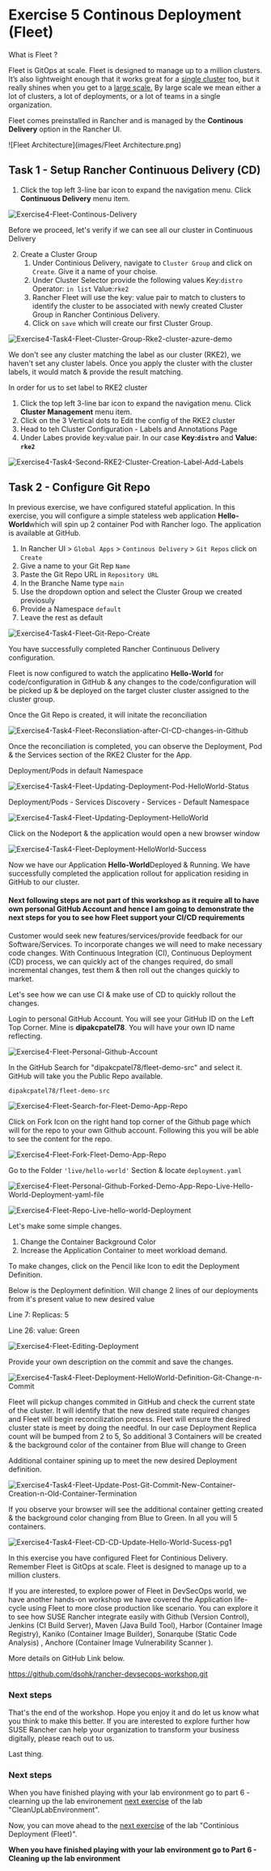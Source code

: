 # Exercise 5 Continous Deployment (Fleet)

What is Fleet ?

Fleet is GitOps at scale. Fleet is designed to manage up to a million clusters. It’s also lightweight enough that it works great for a [single cluster](https://fleet.rancher.io/single-cluster-install/) too, but it really shines when you get to a [large scale.](https://fleet.rancher.io/multi-cluster-install/) By large scale we mean either a lot of clusters, a lot of deployments, or a lot of teams in a single organization.

Fleet comes preinstalled in Rancher and is managed by the **Continous Delivery** option in the Rancher UI.

![Fleet Architecture](images/Fleet Architecture.png)

## Task 1 - Setup Rancher Continuous Delivery (CD)

1. Click the top left 3-line bar icon to expand the navigation menu. Click **Continuous Delivery** menu item.

![Exercise4-Fleet-Continous-Delivery](images/Exercise4-Fleet-Continous-Delivery.png)

Before we proceed, let's verify if we can see all our cluster in Continuous Delivery

2. Create a Cluster Group
   1. Under Continious Delivery, navigate to `Cluster Group` and click on `Create`. Give it a name of your choise.
   2. Under Cluster Selector provide the following values Key:`distro` Operator: `in list` Value:`rke2`
   3. Rancher Fleet will use the key: value pair to match to clusters to identify the cluster to be associated with newly created Cluster Group in Rancher Continious Delivery. 
   4. Click on `save` which will create our first Cluster Group.

![Exercise4-Task4-Fleet-Cluster-Group-Rke2-cluster-azure-demo](images/Exercise4-Task4-Fleet-Cluster-Group-Rke2-cluster-azure-demo.png)

We don't see any cluster matching the label as our cluster (RKE2), we haven't set any cluster labels. Once you apply the cluster with the cluster labels, it would match & provide the result matching.

In order for us to set label to RKE2 cluster

1. Click the top left 3-line bar icon to expand the navigation menu. Click **Cluster Management** menu item.
2. Click on the 3 Vertical dots to Edit the config of the RKE2 cluster
3. Head to teh Cluster Configuration - Labels and Annotations Page
4. Under Labes provide key:value pair. In our case **Key:`distro`**  and **Value: `rke2`**

![Exercise4-Task4-Second-RKE2-Cluster-Creation-Label-Add-Labels](images/Exercise4-Task4-Second-RKE2-Cluster-Creation-Label-Add-Labels.png)

## Task 2 - Configure Git Repo

In previous exercise, we have configured stateful application. In this exercise, you will configure a simple stateless web  application **Hello-World**which will spin up 2 container Pod with Rancher logo. The application is available at GitHub.

1. In Rancher UI > `Global Apps` > `Continous Delivery` > `Git Repos` click on `Create` 
2.  Give a name to your Git Rep `Name` 
3. Paste the Git Repo URL in `Repository URL`
4. In the Branche Name type `main` 
5. Use the dropdown option and select the Cluster Group we created previosuly
6. Provide a Namespace `default`
7. Leave the rest as default

![Exercise4-Task4-Fleet-Git-Repo-Create](images/Exercise4-Task4-Fleet-Git-Repo-Create.png)

You have successfully completed Rancher Continuous Delivery configuration.

Fleet is now configured to watch the applicatino **Hello-World** for code/configuration in GitHub & any changes to the code/configuration will be picked up & be deployed on the target cluster cluster assigned to the cluster group. 

Once the Git Repo is created, it will initate the reconciliation

![Exercise4-Task4-Fleet-Reconsliation-after-CI-CD-changes-in-Github](images/Exercise4-Task4-Fleet-Reconsliation-after-CI-CD-changes-in-Github.png)

Once the reconciliation is completed, you can observe the Deployment, Pod & the Services section of the RKE2 Cluster for the App. 

Deployment/Pods in default Namespace

![Exercise4-Task4-Fleet-Updating-Deployment-Pod-HelloWorld-Status](images/Exercise4-Task4-Fleet-Updating-Deployment-Pod-HelloWorld-Status.png)

Deployment/Pods - Services Discovery - Services - Default Namespace

![Exercise4-Task4-Fleet-Updating-Deployment-HelloWorld](images/Exercise4-Task4-Fleet-Updating-Deployment-HelloWorld.png)

Click on the Nodeport & the application would open a new browser window

![Exercise4-Task4-Fleet-Deployment-HelloWorld-Success](images/Exercise4-Task4-Fleet-Deployment-HelloWorld-Success.png)

Now we have our Application **Hello-World**Deployed & Running.  We have successfully completed the application rollout for application residing in GitHub to our cluster. 

#### **Next following steps are not part of this workshop as it require all to have own personal GitHub Account and hence I am going to demonstrate the next steps for you to see how Fleet support your CI/CD requirements**  

Customer would seek new features/services/provide feedback for our Software/Services. To incorporate changes we will need to make necessary code changes. With Continuous Integration (CI), Continuous  Deployment (CD) process, we can quickly act of the changes required, do small incremental changes, test them & then roll out the changes quickly to market. 

Let's see how we can use CI & make use of CD to quickly rollout the changes.

Login to personal GitHub Account. You will see your GitHub ID on the Left Top Corner. Mine is **dipakcpatel78**.  You will have your own ID name reflecting. 

![Exercise4-Fleet-Personal-Github-Account](images/Exercise4-Fleet-Personal-Github-Account.png)

In the GitHub Search for "dipakcpatel78/fleet-demo-src" and select it. GitHub will take you the Public Repo available. 

```
dipakcpatel78/fleet-demo-src
```

![Exercise4-Fleet-Search-for-Fleet-Demo-App-Repo](images/Exercise4-Fleet-Search-for-Fleet-Demo-App-Repo.png)

Click on Fork Icon on the right hand top corner of the Github page which will for the repo to your own Github account. Following this you will be able to see the content for the repo.

![Exercise4-Fleet-Fork-Fleet-Demo-App-Repo](images/Exercise4-Fleet-Fork-Fleet-Demo-App-Repo.png)

Go to the Folder `'live/hello-world'`  Section & locate `deployment.yaml`

![Exercise4-Fleet-Personal-Github-Forked-Demo-App-Repo-Live-Hello-World-Deployment-yaml-file](images/Exercise4-Fleet-Personal-Github-Forked-Demo-App-Repo-Live-Hello-World-Deployment-yaml-file.png)

![Exercise4-Fleet-Repo-Live-hello-world-Deployment](images/Exercise4-Fleet-Repo-Live-hello-world-Deployment.png)

Let's make some simple changes.

1.  Change the Container Background Color 
2. Increase the Application Container to meet workload demand.

To make changes, click on the Pencil like Icon to edit the Deployment Definition.

Below is the Deployment definition. Will change 2 lines of our deployments from it's present value to new desired value

Line 7: Replicas: 5

Line 26: value: Green

![Exercise4-Fleet-Editing-Deployment](images/Exercise4-Fleet-Editing-Deployment.png)

Provide your own description on the commit and save the changes. 

![Exercise4-Task4-Fleet-Deployment-HelloWorld-Definition-Git-Change-n-Commit](images/Exercise4-Task4-Fleet-Deployment-HelloWorld-Definition-Git-Change-n-Commit.png)

Fleet will pickup changes commited in GitHub and check the current state of the cluster. It will identify that the new desired state required changes and Fleet will begin reconcilization process.  Fleet will ensure the desired cluster state is meet by doing the needful. In our case Deployment Replica count will be bumped from 2 to 5, So additional 3 Containers will be created & the background color of the container from Blue will change to Green

Additional container spining up to meet the new desired Deployment definition. 

![Exercise4-Task4-Fleet-Update-Post-Git-Commit-New-Container-Creation-n-Old-Container-Termination](images/Exercise4-Task4-Fleet-Update-Post-Git-Commit-New-Container-Creation-n-Old-Container-Termination.png)

If you observe your browser will see the additional container getting created & the background color changing from Blue to Green. In all you will 5 containers. 

![Exercise4-Task4-Fleet-CD-CD-Update-Hello-World-Sucess-pg1](images/Exercise4-Task4-Fleet-CD-CD-Update-Hello-World-Sucess-pg1.png)

In this exercise you have configured Fleet for Continious Delivery. Remember Fleet is GitOps at scale. Fleet is designed to manage up to a million clusters.

If you are interested, to explore power of Fleet in DevSecOps world, we have another hands-on workshop we have covered the Application life-cycle using Fleet to more close production like scenario. You can explore it to see how SUSE Rancher integrate easily with Github (Version Control), Jenkins (CI Build Server), Maven (Java Build Tool), Harbor (Container Image Registry), Kaniko (Container Image Builder), Sonarqube (Static Code Analysis) ,  Anchore (Container Image Vulnerability Scanner ).

More details on GitHub Link below.

https://github.com/dsohk/rancher-devsecops-workshop.git

### Next steps

That's the end of the workshop. Hope you enjoy it and do let us know what you think to make this better. If you are interested to explore further how SUSE Rancher can help your organization to transform your business digitally, please reach out to us.

Last thing. 

### Next steps

When you have finished playing with your lab environment go to part 6 - clearning up the lab environement [next exercise](./06-CleanUpLab.md) of the lab "CleanUpLabEnvironment".

Now, you can move ahead to the [next exercise](./05-Continious-deployment-fleet.md) of the lab "Continious Deployment (Fleet)".

**When you have finished playing with your lab environment go to Part 6 - Cleaning up the lab environment**